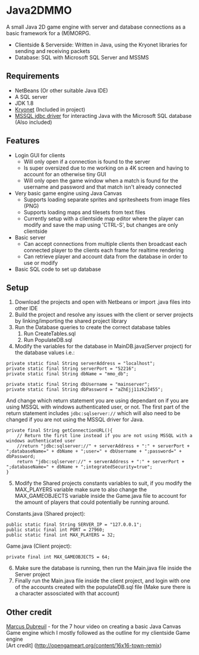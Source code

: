 # Java2DMMO
A small Java 2D game engine with server and database connections as a basic framework for a (M)MORPG.
- Clientside & Serverside: Written in Java, using the Kryonet libraries for sending and receiving packets
- Database: SQL with Microsoft SQL Server and MSSMS

## Requirements
- NetBeans (Or other suitable Java IDE)
- A SQL server
- JDK 1.8
- [Kryonet](https://github.com/EsotericSoftware/kryonet) (Included in project)
- [MSSQL jdbc driver](https://mvnrepository.com/artifact/com.microsoft.sqlserver/mssql-jdbc/7.0.0.jre8) for interacting Java with the Microsoft SQL database (Also included)

## Features
- Login GUI for clients
  - Will only open if a connection is found to the server
  - Is super oversized due to me working on a 4K screen and having to account for an otherwise tiny GUI
  - Will only open the game window when a match is found for the username and password and that match isn't already connected 
- Very basic game engine using Java Canvas
  - Supports loading separate sprites and spritesheets from image files (PNG)
  - Supports loading maps and tilesets from text files
  - Currently setup with a clientside map editor where the player can modify and save the map using 'CTRL-S', but changes are only clientside
- Basic server
  - Can accept connections from multiple clients then broadcast each connected player to the clients each frame for realtime rendering
  - Can retrieve player and account data from the database in order to use or modify
- Basic SQL code to set up database
  
## Setup
1. Download the projects and open with Netbeans or import .java files into other IDE
2. Build the project and resolve any issues with the client or server projects by linking/importing the shared project library
3. Run the Database queries to create the correct database tables
    1. Run CreateTables.sql
    2. Run PopulateDB.sql
4. Modify the variables for the database in MainDB.java(Server project) for the database values i.e.:
```
private static final String serverAddress = "localhost";
private static final String serverPort = "52216";
private static final String dbName = "mmo_db";

private static final String dbUsername = "mainserver";
private static final String dbPassword = "aZhEjj11zk23455";
```

And change which return statement you are using dependant on if you are using MSSQL with windows authenticated user, or not.
The first part of the return statement includes `jdbc:sqlserver://` which will also need to be changed if you are not using the MSSQL driver for Java.

```
private final String getConnectionURL(){
    // Return the first line instead if you are not using MSSQL with a windows authenticated user
    //return "jdbc:sqlserver://" + serverAddress + ":" + serverPort + ";databaseName=" + dbName + ";user=" + dbUsername + ";password=" + dbPassword;
    return "jdbc:sqlserver://" + serverAddress + ":" + serverPort + ";databaseName=" + dbName + ";integratedSecurity=true";
}
```

5. Modify the Shared projects constants variables to suit, if you modify the MAX_PLAYERS variable make sure to also 
change the MAX_GAMEOBJECTS variable inside the Game.java file to account for the amount of players that could potentially be running around.  
  
Constants.java (Shared project):
```
public static final String SERVER_IP = "127.0.0.1";
public static final int PORT = 27960;
public static final int MAX_PLAYERS = 32;
```
Game.java (Client project):
```
private final int MAX_GAMEOBJECTS = 64;
```

6. Make sure the database is running, then run the Main.java file inside the Server project
7. Finally run the Main.java file inside the client project, and login with one of the accounts created with the populateDB.sql file (Make sure there is a character assosciated with that account)

## Other credit
[Marcus Dubreuil](https://www.youtube.com/watch?v=lDzKX3djE-M) - for the 7 hour video on creating a basic Java Canvas Game engine which I mostly followed as the outline for my clientside Game engine  
[Art credit] (http://opengameart.org/content/16x16-town-remix)

